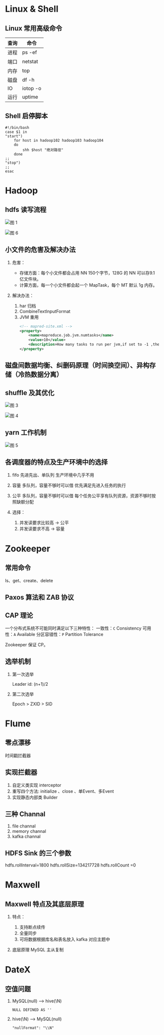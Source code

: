 # Linux & Shell

## Linux 常用高级命令

| 查询 | 命令     |
| ---- | -------- |
| 进程 | ps -ef   |
| 端口 | netstat  |
| 内存 | top      |
| 磁盘 | df -h    |
| IO   | iotop -o |
| 运行 | uptime   |

## Shell 启停脚本

```shell
#!/bin/bash
case $1 in
"start")
    for host in hadoop102 hadoop103 hadoop104
    do
        shh $host "绝对路径"
    done 
;;
"stop")
;;
esac
```

# Hadoop

## hdfs 读写流程

![图 1](https://cdn.jsdelivr.net/gh/Z-404/imageHost/2022/09/mdi_20220920_1663634946363.png)  

![图 6](https://cdn.jsdelivr.net/gh/Z-404/imageHost/2022/09/mdi_20220920_1663637297503.png)  


## 小文件的危害及解决办法

1. 危害：

    - 存储方面：每个小文件都会占用 NN 150个字节，128G 的 NN 可以存9.1亿文件块。
    - 计算方面，每一个小文件都会起一个 MapTask，每个 MT 默认 1g 内存。

2. 解决办法：

    1. har 归档
    2. CombineTextInputFormat
    3. JVM 重用
        ```xml
        <!-- mapred-site.xml -->
        <property>
            <name>mapreduce.job.jvm.numtasks</name>
            <value>10</value>
            <description>How many tasks to run per jvm,if set to -1 ,there is  no limit</description>
        </property> 
        ```

## 磁盘间数据均衡、纠删码原理（时间换空间）、异构存储（冷热数据分离）

## shuffle 及其优化

![图 3](https://cdn.jsdelivr.net/gh/Z-404/imageHost/2022/09/mdi_20220920_1663635161166.png)  

![图 4](https://cdn.jsdelivr.net/gh/Z-404/imageHost/2022/09/mdi_20220920_1663635200080.png)  

## yarn 工作机制

![图 5](https://cdn.jsdelivr.net/gh/Z-404/imageHost/2022/09/mdi_20220920_1663635427126.png)  

## 各调度器的特点及生产环境中的选择

1. fifo
    先进先出、单队列        生产环境中几乎不用

2. 容量
   多队列，容量不够时可以借
   优先满足先进入任务的执行

3. 公平
   多队列，容量不够时可以借
   每个任务公平享有队列资源，资源不够时按照缺额分配

4. 选择：
   1. 并发读要求比较高 -> 公平
   2. 并发读要求不高   -> 容量

# Zookeeper

## 常用命令

ls、get、create、delete

## Paxos 算法和 ZAB 协议

## CAP 理论

一个分布式系统不可能同时满足以下三种特性：
    一致性：`C` Consistency
    可用性：`A` Available
    分区容错性：`P` Partition Tolerance

Zookeeper 保证 CP。

## 选举机制

1. 第一次选举

    Leader id: (n+1)/2

2. 第二次选举

    Epoch > ZXID > SID

# Flume

## 零点漂移

时间戳拦截器

## 实现拦截器

1. 自定义类实现 interceptor
2. 重写四个方法: initialize 、close 、单Event、多Event
3. 实现静态内部类 Builder

## 三种 Channal

1. file channal
2. memory channal
3. kafka channal

## HDFS Sink 的三个参数

hdfs.rollInterval=1800
hdfs.rollSize=134217728
hdfs.rollCount =0

# Maxwell

## Maxwell 特点及其底层原理

1. 特点：
   1. 支持断点续传
   2. 全量同步
   3. 可将数据根据库名和表名放入 kafka 对应主题中

2. 底层原理
   MySQL 主从复制

# DateX

## 空值问题

1. MySQL(null) --> hive(\N)

    ``` NULL DEFINED AS '' ```

2. hive(\N) --> MySQL(null)

    ``` "nullFormat": "\\N" ```